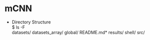 # mCNN
* Directory Structure  
$ ls -F   
datasets/  datasets_array/  global/  README.md*  results/  shell/  src/
